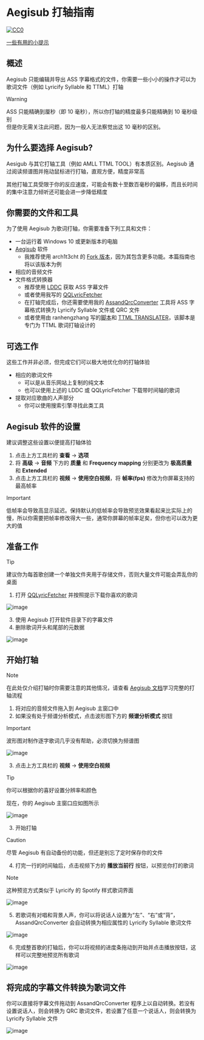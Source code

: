 # Aegisub 打轴指南
[![CC0](https://img.shields.io/badge/License-CC0%201.0-lightgrey.svg)](https://creativecommons.org/publicdomain/zero/1.0/)

[一些有用的小提示](/Useful-tips.md)
## 概述
Aegisub 只能编辑并导出 ASS 字幕格式的文件，你需要一些小小的操作才可以为歌词文件（例如 Lyricify Syllable 和 TTML）打轴

> [!WARNING]
> ASS 只能精确到厘秒（即 10 毫秒），所以你打轴的精度最多只能精确到 10 毫秒级别  
> 但是你无需关注此问题，因为一般人无法察觉出这 10 毫秒的区别。

## 为什么要选择 Aegisub?
Aesigub 与其它打轴工具（例如 AMLL TTML TOOL）有本质区别。Aegisub 通过阅读频谱图并拖动鼠标进行打轴，直观方便，精度非常高  

其他打轴工具受限于你的反应速度，可能会有数十至数百毫秒的偏移，而且长时间的集中注意力倾听还可能会进一步降低精度

## 你需要的文件和工具
为了使用 Aegisub 为歌词打轴，你需要准备下列工具和文件：

- 一台运行着 Windows 10 或更新版本的电脑
- [Aegisub](https://github.com/TypesettingTools/Aegisub) 软件
    - 我推荐使用 arch1t3cht 的 [Fork 版本](https://github.com/arch1t3cht/Aegisub)，因为其包含更多功能。本篇指南也将以该版本为例
- 相应的音频文件
- 文件格式转换器
    - 推荐使用 [LDDC](https://github.com/chenmozhijin/LDDC) 获取 ASS 字幕文件
    - 或者使用我写的 [QQLyricFetcher](https://github.com/apoint123/QQLyricFetcher)
    - 在打轴完成后，你还需要使用我的 [AssandQrcConverter](https://github.com/apoint123/AssandQrcConverter-rust) 工具将 ASS 字幕格式转换为 Lyricify Syllable 文件或 QRC 文件
    - 或者使用由 ranhengzhang 写的[脚本](https://github.com/ranhengzhang/amll-ttml-db-raw-data)和 [TTML TRANSLATER](https://github.com/ranhengzhang/ttml-translater)，该脚本是专门为 TTML 歌词打轴设计的

## 可选工作
这些工作并非必须，但完成它们可以极大地优化你的打轴体验

- 相应的歌词文件
    - 可以是从音乐网站上复制的纯文本
    - 也可以使用上述的 LDDC 或 QQLyricFetcher 下载带时间轴的歌词
- 提取对应歌曲的人声部分
    - 你可以使用搜索引擎寻找此类工具

## Aegisub 软件的设置
建议调整这些设置以便提高打轴体验

1. 点击上方工具栏的 **查看** -> **选项**
2. 将 **高级** -> **音频** 下方的 **质量** 和 **Frequency mapping** 分别更改为 **极高质量** 和 **Extended**
3. 点击上方工具栏的 **视频** -> **使用空白视频**，将 **帧率(fps)** 修改为你屏幕支持的最高帧率
> [!IMPORTANT]
> 低帧率会导致高显示延迟。保持默认的低帧率会导致预览效果看起来比实际上的慢，所以你需要把帧率修改得大一些，通常你屏幕的帧率足矣，但你也可以改为更大的值

## 准备工作
> [!TIP]
> 建议你为每首歌创建一个单独文件夹用于存储文件，否则大量文件可能会弄乱你的桌面

1. 打开 [QQLyricFetcher](https://github.com/apoint123/QQLyricFetcher) 并按照提示下载你喜欢的歌词  

![image](https://github.com/user-attachments/assets/5be3d791-8768-4c61-8feb-08989b5037f2)  

3. 使用 Aegisub 打开软件目录下的字幕文件
4. 删除歌词开头和尾部的元数据  

![image](https://github.com/user-attachments/assets/7b44149e-c955-4e37-a2c6-4fefbdf8f0d1)


## 开始打轴
> [!NOTE]
> 在此处仅介绍打轴时你需要注意的其他情况，请查看 [Aegisub 文档](https://aegisub.org/zh-cn/docs/latest/karaoke_timing_tutorial/)学习完整的打轴流程

1. 将对应的音频文件拖入到 Aegisub 主窗口中
2. 如果没有处于频谱分析模式，点击波形图下方的 **频谱分析模式** 按钮

> [!IMPORTANT]
> 波形图对制作逐字歌词几乎没有帮助，必须切换为频谱图

![image](https://github.com/user-attachments/assets/da06aa97-e26c-4880-aec4-a9b0c0b4b24f)

3. 点击上方工具栏的 **视频** -> **使用空白视频**
> [!TIP]
> 你可以根据你的喜好设置分辨率和颜色

现在，你的 Aegisub 主窗口应如图所示  

![image](https://github.com/user-attachments/assets/e3ee6c51-b3ab-4dda-8b4a-a02fb7aca0e8)

3. 开始打轴

> [!CAUTION]
> 尽管 Aegisub 有自动备份的功能，但还是别忘了定时保存你的文件

4. 打完一行的时间轴后，点击视频下方的 **播放当前行** 按钮，以预览你打的歌词
> [!NOTE]
> 这种预览方式类似于 Lyricify 的 Spotify 样式歌词界面

![image](https://github.com/user-attachments/assets/53d64e09-ac07-4e41-8c71-1dd43beef39e)

5. 若歌词有对唱和背景人声，你可以将说话人设置为“左”、“右”或“背”，AssandQrcConverter 会自动转换为相应属性的 Lyricify Syllable 歌词文件

![image](https://github.com/user-attachments/assets/8c922dab-7284-4ce7-b4fd-6b19a0f90b94)

6. 完成整首歌的打轴后，你可以将视频的进度条拖动到开始并点击播放按钮，这样可以完整地预览所有歌词

![image](https://github.com/user-attachments/assets/b835fd86-e474-4a48-bb61-3b96c6416706)

## 将完成的字幕文件转换为歌词文件
你可以直接将字幕文件拖动到 AssandQrcConverter 程序上以自动转换。若没有设置说话人，则会转换为 QRC 歌词文件，若设置了任意一个说话人，则会转换为 Lyricify Syllable 文件

![image](https://github.com/user-attachments/assets/6be437ae-ca03-43b0-bd1f-9266bd64e714)
